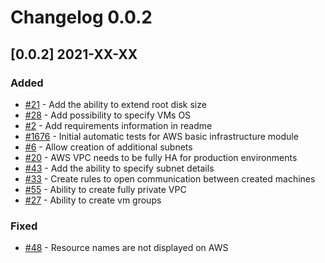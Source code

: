 # Changelog 0.0.2

## [0.0.2] 2021-XX-XX

### Added

* [#21](https://github.com/epiphany-platform/m-aws-basic-infrastructure/issues/21) - Add the ability to extend root disk size
* [#28](https://github.com/epiphany-platform/m-aws-basic-infrastructure/issues/28) - Add possibility to specify VMs OS
* [#2](https://github.com/epiphany-platform/m-aws-basic-infrastructure/issues/2) - Add requirements information in readme
* [#1676](https://github.com/epiphany-platform/epiphany/issues/1676) - Initial automatic tests for AWS basic infrastructure module
* [#6](https://github.com/epiphany-platform/m-aws-basic-infrastructure/issues/6) - Allow creation of additional subnets
* [#20](https://github.com/epiphany-platform/m-aws-basic-infrastructure/issues/20) - AWS VPC needs to be fully HA for production environments
* [#43](https://github.com/epiphany-platform/m-aws-basic-infrastructure/issues/43) - Add the ability to specify subnet details
* [#33](https://github.com/epiphany-platform/m-aws-basic-infrastructure/issues/33) - Create rules to open communication between created machines
* [#55](https://github.com/epiphany-platform/m-aws-basic-infrastructure/issues/55) - Ability to create fully private VPC
* [#27](https://github.com/epiphany-platform/m-aws-basic-infrastructure/issues/27) - Ability to create vm groups

### Fixed

* [#48](https://github.com/epiphany-platform/m-aws-basic-infrastructure/issues/48) - Resource names are not displayed on AWS
